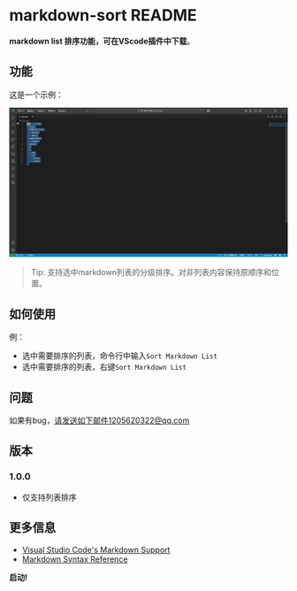 # markdown-sort README

**markdown list 排序功能，可在VScode插件中下载**。

## 功能

这是一个示例：

![](img/qn7e8-x38dd.gif)

> Tip: 支持选中markdown列表的分级排序。对非列表内容保持原顺序和位置。


## 如何使用

例：

+ 选中需要排序的列表，命令行中输入`Sort Markdown List`
+ 选中需要排序的列表，右键`Sort Markdown List`


## 问题

如果有bug，请发送如下邮件1205620322@qq.com

## 版本

### 1.0.0

+ 仅支持列表排序


## 更多信息

* [Visual Studio Code's Markdown Support](http://code.visualstudio.com/docs/languages/markdown)
* [Markdown Syntax Reference](https://help.github.com/articles/markdown-basics/)

**启动!**
